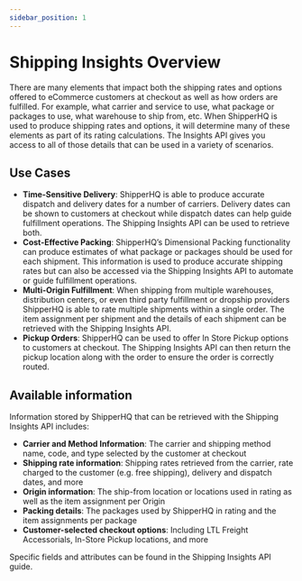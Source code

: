 ```yaml
---
sidebar_position: 1
---
```


# Shipping Insights Overview

There are many elements that impact both the shipping rates and options offered to eCommerce customers at checkout as well as how orders are fulfilled. For example, what carrier and service to use, what package or packages to use, what warehouse to ship from, etc. When ShipperHQ is used to produce shipping rates and options, it will determine many of these elements as part of its rating calculations. The Insights API gives you access to all of those details that can be used in a variety of scenarios.

## Use Cases
* **Time-Sensitive Delivery**: ShipperHQ is able to produce accurate dispatch and delivery dates for a number of carriers. Delivery dates can be shown to customers at checkout while dispatch dates can help guide fulfillment operations. The Shipping Insights API can be used to retrieve both.
* **Cost-Effective Packing**: ShipperHQ’s Dimensional Packing functionality can produce estimates of what package or packages should be used for each shipment. This information is used to produce accurate shipping rates but can also be accessed via the Shipping Insights API to automate or guide fulfillment operations.
* **Multi-Origin Fulfillment**: When shipping from multiple  warehouses, distribution centers, or even third party fulfillment or dropship providers ShipperHQ is able to rate multiple shipments within a single order. The item assignment per shipment and the details of each shipment can be retrieved with the Shipping Insights API.
* **Pickup Orders**: ShipperHQ can be used to offer In Store Pickup options to customers at checkout. The Shipping Insights API can then return the pickup location along with the order to ensure the order is correctly routed.

## Available information
Information stored by ShipperHQ that can be retrieved with the Shipping Insights API includes:
* **Carrier and Method Information**: The carrier and shipping method name, code, and type selected by the customer at checkout
* **Shipping rate information**: Shipping rates retrieved from the carrier, rate charged to the customer (e.g. free shipping), delivery and dispatch dates, and more
* **Origin information**: The ship-from location or locations used in rating as well as the item assignment per Origin
* **Packing details**: The packages used by ShipperHQ in rating and the item assignments per package
* **Customer-selected checkout options**: Including LTL Freight Accessorials, In-Store Pickup locations, and more

Specific fields and attributes can be found in the Shipping Insights API guide.
